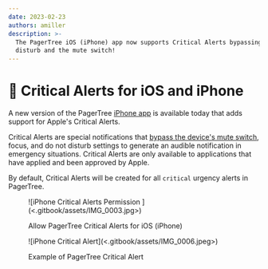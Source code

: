 ```yaml
---
date: 2023-02-23
authors: amiller
description: >-
  The PagerTree iOS (iPhone) app now supports Critical Alerts bypassing do not
  disturb and the mute switch!
---
```


# 📣 Critical Alerts for iOS and iPhone

A new version of the PagerTree [iPhone app](https://apps.apple.com/us/app/pagertree/id1266437807) is available today that adds support for Apple's Critical Alerts.

Critical Alerts are special notifications that [bypass the device's mute switch](https://pagertree.com/docs/notifications#bypass-dn-d-i-phone), focus, and do not disturb settings to generate an audible notification in emergency situations. Critical Alerts are only available to applications that have applied and been approved by Apple.

<!-- truncate -->

By default, Critical Alerts will be created for all `critical` urgency alerts in PagerTree.

<div>

<figure>![iPhone Critical Alerts Permission ](<.gitbook/assets/IMG_0003.jpg>)<figcaption><p>Allow PagerTree Critical Alerts for iOS (iPhone)</p></figcaption></figure>

 

<figure>![iPhone Critical Alert](<.gitbook/assets/IMG_0006.jpeg>)<figcaption><p>Example of PagerTree Critical Alert</p></figcaption></figure>

</div>
